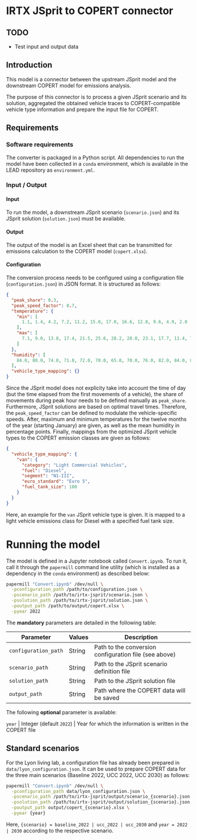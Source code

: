 # IRTX JSprit to COPERT connector

## TODO

- Test input and output data

## Introduction

This model is a connector between the upstream JSprit model and the downstream
COPERT model for emissions analysis.

The purpose of this connector is to process a given JSprit scenario and its
solution, aggregated the obtained vehicle traces to COPERT-compatible vehicle
type information and prepare the input file for COPERT.

## Requirements

### Software requirements

The converter is packaged in a Python script. All dependencies to run the model
have been collected in a `conda` environment, which is available in the LEAD
repository as `environment.yml`.

### Input / Output

#### Input

To run the model, a downstream JSprit scenario (`scenario.json`) and its JSprit
solution (`solution.json`) must be available.

#### Output

The output of the model is an Excel sheet that can be transmitted for emissions
calculation to the COPERT model (`copert.xlsx`).

#### Configuration

The conversion process needs to be configured using a configuration file (`configuration.json`)
in JSON format. It is structured as follows:

```json
{
  "peak_share": 0.3,
  "peak_speed_factor": 0.7,
  "temperature": {
    "min": [
      1.1, 1.4, 4.2, 7.2, 11.2, 15.0, 17.0, 16.6, 12.8, 9.6, 4.9, 2.0
    ],
    "max": [
      7.1, 9.0, 13.8, 17.4, 21.5, 25.6, 28.2, 28.0, 23.1, 17.7, 11.4, 7.7
    ]
  },
  "humidity": [
    84.0, 80.0, 74.0, 71.0, 72.0, 70.0, 65.0, 70.0, 76.0, 82.0, 84.0, 86.0
  ],
  "vehicle_type_mapping": {}
}
```

Since the JSprit model does not explicity take into account the time of day (but
the time elapsed from the first movements of a vehicle), the share of movements
during peak hour needs to be defined manually as `peak_share`. Furthermore, JSprit
solutions are based on optimal travel times. Therefore, the `peak_speed_factor`
can be defined to modulate the vehicle-specific speeds. After, maximum and
minimum temperatures for the twelve months of the year (starting January) are
given, as well as the mean humidity in percentage points. Finally, mappings from
the optimized JSprit vehicle types to the COPERT emission classes are given as
follows:

```json
{
  "vehicle_type_mapping": {
    "van": {
      "category": "Light Commercial Vehicles",
      "fuel": "Diesel",
      "segment": "N1-III",
      "euro_standard": "Euro 5",
      "fuel_tank_size": 100
    }
  }
}
```

Here, an example for the `van` JSprit vehicle type is given. It is mapped to a
light vehicle emissions class for Diesel with a specified fuel tank size.

# Running the model

The model is defined in a Jupyter notebook called `Convert.ipynb`. To run it,
call it through the `papermill` command line utility (which is installed as a
dependency in the `conda` environment) as described below:

```bash
papermill "Convert.ipynb" /dev/null \
  -pconfiguration_path /path/to/configuration.json \
  -pscenario_path /path/to/irtx-jsprit/scenario.json \
  -psolution_path /path/to/irtx-jsprit/solution.json \
  -poutput_path /path/to/output/copert.xlsx \
  -pyear 2022
```

The **mandatory** parameters are detailed in the following table:

Parameter             | Values                            | Description
---                   | ---                               | ---
`configuration_path`          | String                            | Path to the conversion configuration file (see above)
`scenario_path`          | String                            | Path to the JSprit scenario definition file
`solution_path`         | String                            | Path to the JSprit solution file
`output_path`         | String                            | Path where the COPERT data will be saved

The following **optional** parameter is available:

`year`     | Integer (default `2022`)                     | Year for which the information is written in the COPERT file

## Standard scenarios

For the Lyon living lab, a configuration file has already been prepared in
`data/lyon_configuration.json`. It can be used to prepare COPERT data for the
three main scenarios (Baseline 2022, UCC 2022, UCC 2030) as follows:

```bash
papermill "Convert.ipynb" /dev/null \
  -pconfiguration_path data/lyon_configuration.json \
  -pscenario_path /path/to/irtx-jsprit/output/scenario_{scenario}.json \
  -psolution_path /path/to/irtx-jsprit/output/solution_{scenario}.json \
  -poutput_path output/copert_{scenario}.xlsx \
  -pyear {year}
```

Here, `{scenario} = baseline_2022 | ucc_2022 | ucc_2030` and `year = 2022 | 2030`
according to the respective scenario.
